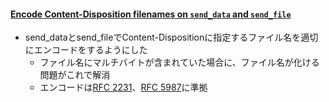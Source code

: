 #### [Encode Content-Disposition filenames on `send_data` and `send_file`](https://github.com/rails/rails/pull/33829)

* send_dataとsend_fileでContent-Dispositionに指定するファイル名を適切にエンコードをするようにした
  * ファイル名にマルチバイトが含まれていた場合に、ファイル名が化ける問題がこれで解消
  * エンコードは[RFC 2231](https://tools.ietf.org/html/rfc2231)、[RFC 5987](https://tools.ietf.org/html/rfc5987)に準拠
